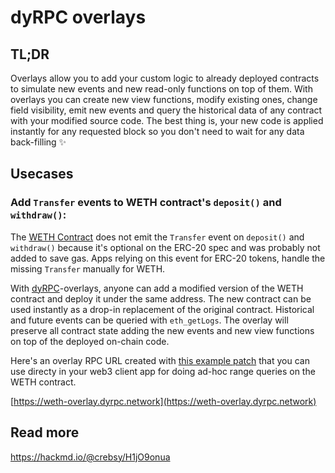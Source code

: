 # dyRPC overlays

## TL;DR
Overlays allow you to add your custom logic to already deployed contracts to simulate new events and new read-only functions on top of them.
With overlays you can create new view functions, modify existing ones, change field visibility, emit new events and query the historical data of any contract with your modified source code. 
The best thing is, your new code is applied instantly for any requested block so you don't need to wait for any data back-filling :sparkles:

## Usecases
### Add `Transfer` events to WETH contract's `deposit()` and `withdraw()`:
The [WETH Contract](https://etherscan.io/address/0xc02aaa39b223fe8d0a0e5c4f27ead9083c756cc2) does not emit the `Transfer` event on `deposit()` and `withdraw()` because it's optional on the ERC-20 spec and was probably not added to save gas.
Apps relying on this event for ERC-20 tokens, handle the missing `Transfer` manually for WETH.

With [dyRPC](https://beta.dyrpc.network)-overlays, anyone can add a modified version of the WETH contract and deploy it under the same address. The new contract can be used instantly as a drop-in replacement of the original contract. Historical and future events can be queried with `eth_getLogs`.  The overlay will preserve all contract state adding the new events and new view functions on top of the deployed on-chain code.

Here's an overlay RPC URL created with [this example patch](https://github.com/crebsy/dyrpc-overlays/commit/7f8fd586f7c7ebe037ee791dd271cc196b6753bd) that you can use directy in your web3 client app for doing ad-hoc range queries on the WETH contract.

[https://weth-overlay.dyrpc.network](https://weth-overlay.dyrpc.network)

## Read more
https://hackmd.io/@crebsy/H1jO9onua

